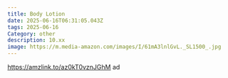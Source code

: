 ```yaml
---
title: Body Lotion
date: 2025-06-16T06:31:05.043Z
tags: 2025-06-16
Category: other
description: 10.xx
image: https://m.media-amazon.com/images/I/61mA3lnlGvL._SL1500_.jpg
---
```

https://amzlink.to/az0kT0vznJGhM ad